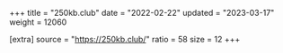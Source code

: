 +++
title = "250kb.club"
date = "2022-02-22"
updated = "2023-03-17"
weight = 12060

[extra]
source = "https://250kb.club/"
ratio = 58
size = 12
+++
